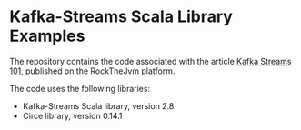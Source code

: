 # Kafka-Streams Scala Library Examples

The repository contains the code associated with the article [Kafka Streams 101](https://blog.rockthejvm.com/kafka-streams/), published on the RockTheJvm platform.

The code uses the following libraries:

* Kafka-Streams Scala library, version 2.8
* Circe library, version 0.14.1